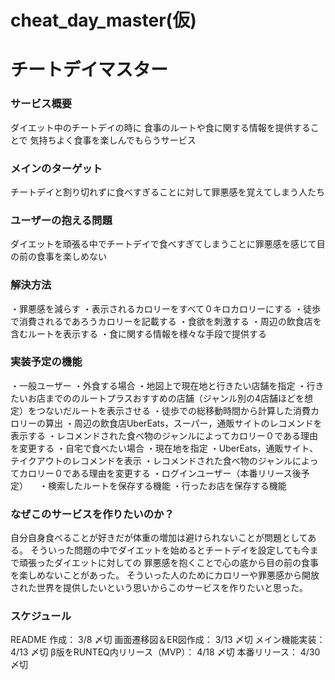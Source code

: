 # cheat_day_master(仮)
# チートデイマスター

### サービス概要
ダイエット中のチートデイの時に
食事のルートや食に関する情報を提供することで
気持ちよく食事を楽しんでもらうサービス

### メインのターゲット
チートデイと割り切れずに食べすぎることに対して罪悪感を覚えてしまう人たち

### ユーザーの抱える問題
ダイエットを頑張る中でチートデイで食べすぎてしまうことに罪悪感を感じて目の前の食事を楽しめない

### 解決方法
・罪悪感を減らす
  ・表示されるカロリーをすべて０キロカロリーにする
  ・徒歩で消費されるであろうカロリーを記載する
・食欲を刺激する
  ・周辺の飲食店を含むルートを表示する
  ・食に関する情報を様々な手段で提供する

### 実装予定の機能
・一般ユーザー
  ・外食する場合
    ・地図上で現在地と行きたい店舗を指定
    ・行きたいお店までののルートプラスおすすめの店舗（ジャンル別の4店舗ほどを想定）をつないだルートを表示させる
    ・徒歩での総移動時間から計算した消費カロリーの算出
    ・周辺の飲食店UberEats，スーパー，通販サイトのレコメンドを表示する
    ・レコメンドされた食べ物のジャンルによってカロリー０である理由を変更する
  ・自宅で食べたい場合
    ・現在地を指定
    ・UberEats，通販サイト、テイクアウトのレコメンドを表示
    ・レコメンドされた食べ物のジャンルによってカロリー０である理由を変更する
・ログインユーザー（本番リリース後予定）
　・検索したルートを保存する機能
  ・行ったお店を保存する機能

### なぜこのサービスを作りたいのか？
自分自身食べることが好きだが体重の増加は避けられないことが問題としてある。
そういった問題の中でダイエットを始めるとチートデイを設定しても今まで頑張ったダイエットに対しての
罪悪感を抱くことで心の底から目の前の食事を楽しめないことがあった。
そういった人のためにカロリーや罪悪感から開放された世界を提供したいという思いからこのサービスを作りたいと思った。

### スケジュール
README 作成： 3/8 〆切
画面遷移図＆ER図作成： 3/13 〆切
メイン機能実装： 4/13 〆切
β版をRUNTEQ内リリース（MVP）： 4/18 〆切
本番リリース： 4/30 〆切
